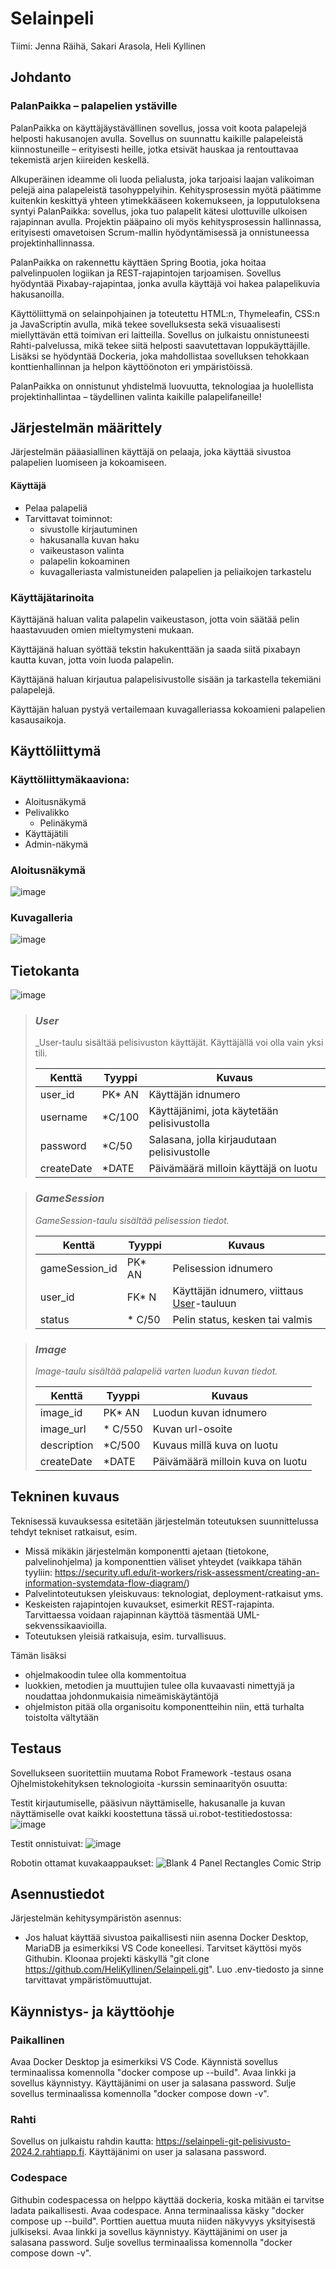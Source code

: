# Selainpeli

Tiimi: Jenna Räihä, Sakari Arasola, Heli Kyllinen

## Johdanto

### PalanPaikka – palapelien ystäville

PalanPaikka on käyttäjäystävällinen sovellus, jossa voit koota palapelejä helposti hakusanojen avulla. Sovellus on suunnattu kaikille palapeleistä kiinnostuneille – erityisesti heille, jotka etsivät hauskaa ja rentouttavaa tekemistä arjen kiireiden keskellä.

Alkuperäinen ideamme oli luoda pelialusta, joka tarjoaisi laajan valikoiman pelejä aina palapeleistä tasohyppelyihin. Kehitysprosessin myötä päätimme kuitenkin keskittyä yhteen ytimekkääseen kokemukseen, ja lopputuloksena syntyi PalanPaikka: sovellus, joka tuo palapelit kätesi ulottuville ulkoisen rajapinnan avulla. Projektin pääpaino oli myös kehitysprosessin hallinnassa, erityisesti omavetoisen Scrum-mallin hyödyntämisessä ja onnistuneessa projektinhallinnassa.

PalanPaikka on rakennettu käyttäen Spring Bootia, joka hoitaa palvelinpuolen logiikan ja REST-rajapintojen tarjoamisen. Sovellus hyödyntää Pixabay-rajapintaa, jonka avulla käyttäjä voi hakea palapelikuvia hakusanoilla.

Käyttöliittymä on selainpohjainen ja toteutettu HTML:n, Thymeleafin, CSS:n ja JavaScriptin avulla, mikä tekee sovelluksesta sekä visuaalisesti miellyttävän että toimivan eri laitteilla. Sovellus on julkaistu onnistuneesti Rahti-palvelussa, mikä tekee siitä helposti saavutettavan loppukäyttäjille. Lisäksi se hyödyntää Dockeria, joka mahdollistaa sovelluksen tehokkaan konttienhallinnan ja helpon käyttöönoton eri ympäristöissä.

PalanPaikka on onnistunut yhdistelmä luovuutta, teknologiaa ja huolellista projektinhallintaa – täydellinen valinta kaikille palapelifaneille!

## Järjestelmän määrittely

Järjestelmän pääasiallinen käyttäjä on pelaaja, joka käyttää sivustoa palapelien luomiseen ja kokoamiseen.

#### Käyttäjä

- Pelaa palapeliä
- Tarvittavat toiminnot:
    - sivustolle kirjautuminen
    - hakusanalla kuvan haku
    - vaikeustason valinta
    - palapelin kokoaminen
    - kuvagalleriasta valmistuneiden palapelien ja peliaikojen tarkastelu

### Käyttäjätarinoita

Käyttäjänä haluan valita palapelin vaikeustason, jotta voin säätää pelin haastavuuden omien mieltymysteni mukaan.

Käyttäjänä haluan syöttää tekstin hakukenttään ja saada siitä pixabayn kautta kuvan, jotta voin luoda palapelin.

Käyttäjänä haluan kirjautua palapelisivustolle sisään ja tarkastella tekemiäni palapelejä.

Käyttäjän haluan pystyä vertailemaan kuvagalleriassa kokoamieni palapelien kasausaikoja.

## Käyttöliittymä

### Käyttöliittymäkaaviona:
- Aloitusnäkymä
- Pelivalikko
    - Pelinäkymä
- Käyttäjätili
- Admin-näkymä

### Aloitusnäkymä
![image](https://github.com/user-attachments/assets/488a257a-61fe-4263-9dd5-074bd14d983c)

### Kuvagalleria

![image](https://github.com/user-attachments/assets/8555a9e8-5d4e-4e65-a641-174b5ae290d3)

## Tietokanta

![image](https://github.com/user-attachments/assets/c27f6e42-2c19-4d64-90b9-63ad8b36f76f)

> ### _User_
> _User-taulu sisältää pelisivuston käyttäjät. Käyttäjällä voi olla vain yksi tili.
>
> Kenttä | Tyyppi | Kuvaus
> ------ | ------ | ------
> user_id | PK* AN | Käyttäjän idnumero
> username | *C/100 | Käyttäjänimi, jota käytetään pelisivustolla
> password | *C/50 | Salasana, jolla kirjaudutaan pelisivustolle
> createDate | *DATE | Päivämäärä milloin käyttäjä on luotu

> ### _GameSession_
> _GameSession-taulu sisältää pelisession tiedot._
>
> Kenttä | Tyyppi | Kuvaus
> ------ | ------ | ------
> gameSession_id | PK* AN | Pelisession idnumero
> user_id | FK* N | Käyttäjän idnumero, viittaus [User](#User)-tauluun
> status | * C/50 | Pelin status, kesken tai valmis

> ### _Image_
> _Image-taulu sisältää palapeliä varten luodun kuvan tiedot._
>
> Kenttä | Tyyppi | Kuvaus
> ------ | ------ | ------
> image_id | PK* AN | Luodun kuvan idnumero
> image_url| * C/550 | Kuvan url-osoite
> description| *C/500 | Kuvaus millä kuva on luotu
> createDate | *DATE | Päivämäärä milloin kuva on luotu

## Tekninen kuvaus

Teknisessä kuvauksessa esitetään järjestelmän toteutuksen suunnittelussa tehdyt tekniset
ratkaisut, esim.

-   Missä mikäkin järjestelmän komponentti ajetaan (tietokone, palvelinohjelma)
    ja komponenttien väliset yhteydet (vaikkapa tähän tyyliin:
    https://security.ufl.edu/it-workers/risk-assessment/creating-an-information-systemdata-flow-diagram/)
-   Palvelintoteutuksen yleiskuvaus: teknologiat, deployment-ratkaisut yms.
-   Keskeisten rajapintojen kuvaukset, esimerkit REST-rajapinta. Tarvittaessa voidaan rajapinnan käyttöä täsmentää
    UML-sekvenssikaavioilla.
-   Toteutuksen yleisiä ratkaisuja, esim. turvallisuus.

Tämän lisäksi

-   ohjelmakoodin tulee olla kommentoitua
-   luokkien, metodien ja muuttujien tulee olla kuvaavasti nimettyjä ja noudattaa
    johdonmukaisia nimeämiskäytäntöjä
-   ohjelmiston pitää olla organisoitu komponentteihin niin, että turhalta toistolta
    vältytään

## Testaus

Sovellukseen suoritettiin muutama Robot Framework -testaus osana Ojhelmistokehityksen teknologioita -kurssin seminaarityön osuutta:

Testit kirjautumiselle, pääsivun näyttämiselle, hakusanalle ja kuvan näyttämiselle ovat kaikki koostettuna tässä ui.robot-testitiedostossa:
![image](https://github.com/user-attachments/assets/2588258b-dbe0-488e-9a81-571832da8e5a)

Testit onnistuivat:
![image](https://github.com/user-attachments/assets/1a381324-61c1-404b-9b8e-1720c5f4d5d4)

Robotin ottamat kuvakaappaukset:
![Blank 4 Panel Rectangles Comic Strip](https://github.com/user-attachments/assets/accc4c10-0a62-471b-9aec-af2ddabc7b5b)

## Asennustiedot

Järjestelmän kehitysympäristön asennus:
- Jos haluat käyttää sivustoa paikallisesti niin asenna Docker Desktop, MariaDB ja esimerkiksi VS Code koneellesi. Tarvitset käyttösi myös Githubin. Kloonaa projekti käskyllä "git clone https://github.com/HeliKyllinen/Selainpeli.git". Luo .env-tiedosto ja sinne tarvittavat ympäristömuuttujat.  

## Käynnistys- ja käyttöohje

### Paikallinen
Avaa Docker Desktop ja esimerkiksi VS Code. Käynnistä sovellus terminaalissa komennolla "docker compose up --build". Avaa linkki ja sovellus käynnistyy. Käyttäjänimi on user ja salasana password. Sulje sovellus terminaalissa komennolla "docker compose down -v".

### Rahti
Sovellus on julkaistu rahdin kautta: https://selainpeli-git-pelisivusto-2024.2.rahtiapp.fi. Käyttäjänimi on user ja salasana password.

### Codespace
Githubin codespacessa on helppo käyttää dockeria, koska mitään ei tarvitse ladata paikallisesti. Avaa codespace. Anna terminaalissa käsky "docker compose up --build". Porttien auettua muuta niiden näkyvyys yksityisestä julkiseksi. Avaa linkki ja sovellus käynnistyy. Käyttäjänimi on user ja salasana password. Sulje sovellus terminaalissa komennolla "docker compose down -v". 
